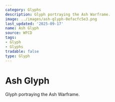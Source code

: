 ```yaml
---
category: Glyphs
description: Glyph portraying the Ash Warframe.
image: ../images/ash-glyph-0efacfc5e3.png
last_updated: '2025-09-17'
name: Ash Glyph
source: WFCD
tags:
- Glyph
- Glyphs
tradable: false
type: Glyph
---
```


# Ash Glyph

Glyph portraying the Ash Warframe.

